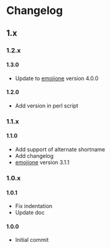 # Changelog

## 1.x

### 1.2.x

#### 1.3.0

-   Update to [emojione](https://github.com/emojione/emojione) version 4.0.0

#### 1.2.0

-   Add version in perl script

### 1.1.x

#### 1.1.0

-   Add support of alternate shortname
-   Add changelog
-   [emojione](https://github.com/emojione/emojione) version 3.1.1

### 1.0.x

#### 1.0.1

-   Fix indentation
-   Update doc

#### 1.0.0

-   Initial commit

